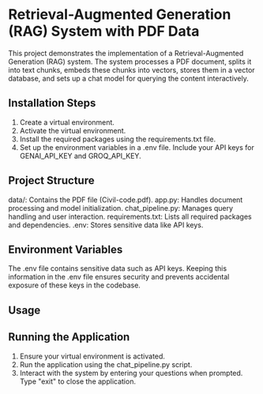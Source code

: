 # Retrieval-Augmented Generation (RAG) System with PDF Data

This project demonstrates the implementation of a Retrieval-Augmented Generation (RAG) system. The system processes a PDF document, splits it into text chunks, embeds these chunks into vectors, stores them in a vector database, and sets up a chat model for querying the content interactively.

## Installation Steps
1. Create a virtual environment.
2. Activate the virtual environment.
3. Install the required packages using the requirements.txt file.
4. Set up the environment variables in a .env file. Include your API keys for GENAI_API_KEY and GROQ_API_KEY.

## Project Structure
data/: Contains the PDF file (Civil-code.pdf).
app.py: Handles document processing and model initialization.
chat_pipeline.py: Manages query handling and user interaction.
requirements.txt: Lists all required packages and dependencies.
.env: Stores sensitive data like API keys.

## Environment Variables
The .env file contains sensitive data such as API keys. Keeping this information in the .env file ensures security and prevents accidental exposure of these keys in the codebase.

## Usage
## Running the Application
1. Ensure your virtual environment is activated.
2. Run the application using the chat_pipeline.py script.
3. Interact with the system by entering your questions when prompted. Type "exit" to close the application.
